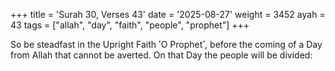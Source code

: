+++
title = 'Surah 30, Verses 43'
date = '2025-08-27'
weight = 3452
ayah = 43
tags = ["allah", "day", "faith", "people", "prophet"]
+++

So be steadfast in the Upright Faith ˹O Prophet˺, before the coming of a Day from Allah that cannot be averted. On that Day the people will be divided: